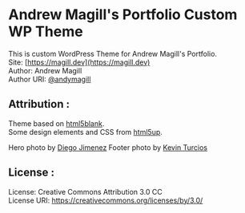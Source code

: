 # Andrew Magill's Portfolio Custom WP Theme 

This is custom WordPress Theme for Andrew Magill's Portfolio.  
Site: [https://magill.dev](https://magill.dev)  
Author: Andrew Magill  
Author URI: [@andymagill](https://github.com/andymagill)

## Attribution :
Theme based on [html5blank](http://html5blank.com/).  
Some design elements and CSS from [html5up](http://html5up.com/).

Hero photo by [Diego Jimenez](https://unsplash.com/@diegojimenez)
Footer photo by [Kevin Turcios](https://unsplash.com/@kevin_turcios)

## License :
License: Creative Commons Attribution 3.0 CC  
License URI: https://creativecommons.org/licenses/by/3.0/
